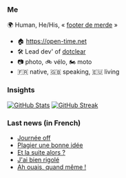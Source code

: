 ### Me

🌍 Human, He/His, « [footer de merde](https://open-time.net/post/2013/07/17/La-veritable-histoire-du-Footer-de-merde-) » 
* 🏠 https://open-time.net 
* 🛠️ Lead dev' of [dotclear](https://git.dotclear.org/dev/dotclear)
* 📷 photo, 🚲 vélo, 🏍️ moto 
* 🇫🇷 native, 🇬🇧 speaking, 🇪🇺 living

### Insights

[![GitHub Stats](https://github-readme-stats.vercel.app/api?username=franck-paul)](https://github.com/franck-paul)
[![GitHub Streak](https://github-readme-streak-stats.herokuapp.com?user=franck-paul)](https://git.io/streak-stats)

### Last news (in French)

<!-- BLOG-POST-LIST:START -->
- [Journée off](https://open-time.net/post/2023/02/05/Journee-off)
- [Plagier une bonne idée](https://open-time.net/post/2023/02/04/Plagier-une-bonne-idee)
- [Et la suite alors ?](https://open-time.net/post/2023/02/03/Et-la-suite-alors)
- [J&#39;ai bien rigolé](https://open-time.net/post/2023/02/02/J-ai-bien-rigole)
- [Ah ouais, quand même !](https://open-time.net/post/2023/02/01/Ah-ouais-quand-meme-)
<!-- BLOG-POST-LIST:END -->
